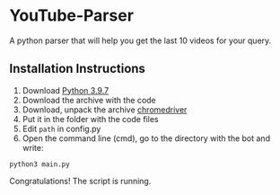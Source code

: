 # YouTube-Parser

A python parser that will help you get the last 10 videos for your query.

## Installation Instructions

1. Download [Python 3.9.7](https://www.python.org/ftp/python/3.9.7/python-3.9.7-amd64.exe)
2. Download the archive with the code
3. Download, unpack the archive [chromedriver](https://chromedriver.chromium.org/downloads)
4. Put it in the folder with the code files
5. Edit `path` in config.py
6. Open the command line (cmd), go to the directory with the bot and write:
```
python3 main.py
```
Congratulations! The script is running.
